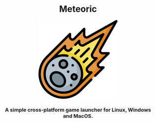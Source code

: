 <div style="text-align: center">
<h1>Meteoric</h1>
<img src='src/assets/logo.png' width="256"/>
<h3> A simple cross-platform game launcher for Linux, Windows and MacOS.</h3>
</div>
